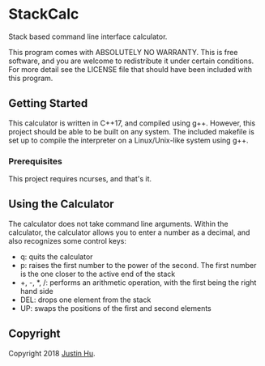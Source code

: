 # StackCalc

Stack based command line interface calculator.

This program comes with ABSOLUTELY NO WARRANTY. This is free software, and you are welcome to redistribute it under certain conditions. For more detail see the  LICENSE file that should have been included with this program.

## Getting Started

This calculator is written in C++17, and compiled using g++. However, this project should be able to be built on any system. The included makefile is set up to compile the interpreter on a Linux/Unix-like system using g++.

### Prerequisites

This project requires ncurses, and that's it.

## Using the Calculator

The calculator does not take command line arguments. Within the calculator, the calculator allows you to enter a number as a decimal, and also recognizes some control keys:

* q: quits the calculator
* p: raises the first number to the power of the second. The first number is the one closer to the active end of the stack
* +, -, *, /: performs an arithmetic operation, with the first being the right hand side
* DEL: drops one element from the stack
* UP: swaps the positions of the first and second elements

## Copyright

Copyright 2018 [Justin Hu](mailto:justin.hu@alumni.ubc.ca).
